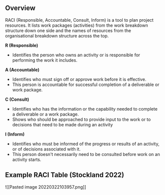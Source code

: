 ## Overview
RACI (Responsible, Accountable, Consult, Inform) is a tool to plan project resources. It lists work packages (activities) from the work breakdown structure down one side and the names of resources from the organisational breakdown structure across the top. 

**R (Responsible)**
- Identifies the person who owns an activity or is responsible for performing the work it includes.

**A (Accountable)**
- Identifies who must sign off or approve work before it is effective.
- This person is accountable for successful completion of a deliverable or work package.

**C (Consult)**
- Identifies who has the information or the capability needed to complete a deliverable or a work package.
- Shows who should be approached to provide input to the work or to decisions that need to be made during an activity

**I (Inform)**
- Identifies who must be informed of the progress or results of an activity, or of decisions associated with it.
- This person doesn't necessarily need to be consulted before work on an activity starts. 




## Example RACI Table (Stockland 2022)
![[Pasted image 20220322103957.png]]
